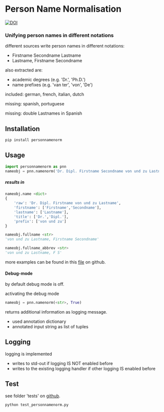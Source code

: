 # Person Name Normalisation

[![DOI](https://zenodo.org/badge/304649488.svg)](https://zenodo.org/doi/10.5281/zenodo.11182093)

### Unifying person names in different notations

different sources write person names in different notations:

-  Firstname Secondname Lastname
-  Lastname, Firstname Secondname

also extracted are:

- academic degrees (e.g. 'Dr.', 'Ph.D.')
- name prefixes (e.g. 'van ter', 'von', 'De')

included: german, french, italian, dutch

missing: spanish, portuguese



missing: double Lastnames in Spanish

## Installation
```bash
pip install personnamenorm
```

## Usage
```python
import personnamenorm as pnn
nameobj = pnn.namenorm('Dr. Dipl. Firstname Secondname von und zu Lastname')
```

##### results in

```python
nameobj.name <dict>
{
    'raw': 'Dr. Dipl. Firstname von und zu Lastname',
    'firstname': ['Firstname','Secondname'],
    'lastname': ['Lastname'],
    'title': ['Dr.','Dipl.'],
    'prefix': ['von und zu']
}

nameobj.fullname <str>
'von und zu Lastname, Firstname Secondname'

nameobj.fullname_abbrev <str>
'von und zu Lastname, F S'
```
more examples can be found in this [file](https://github.com/klauslippert/person-name-normalisation/blob/main/tests/test_personnamenorm.py)  on github. 

#### Debug-mode
by default debug mode is off.

activating the debug mode 
```python
nameobj = pnn.namenorm(<str>, True)
```
returns additional information as logging message.
- used annotation dictionary
- annotated input string as list of tuples

## Logging
logging is implemented

- writes to std-out if logging IS NOT enabled before 
- writes to the existing logging handler if other logging IS enabled before

## Test
see folder 'tests' on [github](https://github.com/klauslippert/person-name-normalisation).
```python
python test_personnamenorm.py
```

